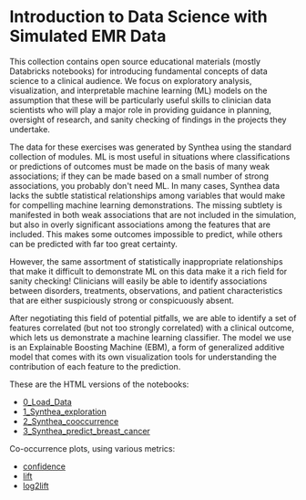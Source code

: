 # Introduction to Data Science with Simulated EMR Data

This collection contains open source educational materials (mostly Databricks notebooks) for introducing fundamental concepts of data science to a clinical audience. We focus on exploratory analysis, visualization, and interpretable machine learning (ML) models on the assumption that these will be particularly useful skills to clinician data scientists who will play a major role in providing guidance in planning, oversight of research, and sanity checking of findings in the projects they undertake.

The data for these exercises was generated by Synthea using the standard collection of modules. ML is most useful in situations where classifications or predictions of outcomes must be made on the basis of many weak associations; if they can be made based on a small number of strong associations, you probably don't need ML. In many cases, Synthea data lacks the subtle statistical relationships among variables that would make for compelling machine learning demonstrations. The missing subtlety is manifested in both weak associations that are not included in the simulation, but also in overly significant associations among the features that are included. This makes some outcomes impossible to predict, while others can be predicted with far too great certainty.

However, the same assortment of statistically inappropriate relationships that make it difficult to demonstrate ML on this data make it a rich field for sanity checking! Clinicians will easily be able to identify associations between disorders, treatments, observations, and patient characteristics that are either suspiciously strong or conspicuously absent.

After negotiating this field of potential pitfalls, we are able to identify a set of features correlated (but not too strongly correlated) with a clinical outcome, which lets us demonstrate a machine learning classifier. The model we use is an Explainable Boosting Machine (EBM), a form of generalized additive model that comes with its own visualization tools for understanding the contribution of each feature to the prediction.


These are the HTML versions of the notebooks:

- [0_Load_Data](https://rmhorton.github.io/virtual-generalist/workshop/0_Load_Data.html)
- [1_Synthea_exploration](https://rmhorton.github.io/virtual-generalist/workshop/1_Synthea_exploration.html)
- [2_Synthea_cooccurrence](https://rmhorton.github.io/virtual-generalist/workshop/2_Synthea_cooccurrence.html)
- [3_Synthea_predict_breast_cancer](https://rmhorton.github.io/virtual-generalist/workshop/3_Synthea_predict_breast_cancer.html)

Co-occurrence plots, using various metrics:
- [confidence](https://rmhorton.github.io/virtual-generalist/workshop/synthea_cooccurrence_demo.html) 
- [lift](https://rmhorton.github.io/virtual-generalist/workshop/synthea_cooccurrence_demo.html?metric=lift)
- [log2lift](https://rmhorton.github.io/virtual-generalist/workshop/synthea_cooccurrence_demo.html?metric=log2lift)

